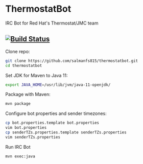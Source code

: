 # ThermostatBot
IRC Bot for Red Hat's Thermostat/JMC team

[![Build Status](https://travis-ci.org/salmanfs815/thermostatbot.svg?branch=master)](https://travis-ci.org/salmanfs815/thermostatbot)
---

Clone repo:
```bash
git clone https://github.com/salmanfs815/thermostatbot.git
cd thermostatbot
```  

Set JDK for Maven to Java 11:
```bash
export JAVA_HOME=/usr/lib/jvm/java-11-openjdk/
```  

Package with Maven:
```bash
mvn package
```  

Configure bot properties and sender timezones:
```bash
cp bot.properties.template bot.properties
vim bot.properties
cp senderTZs.properties.template senderTZs.properties
vim senderTZs.properties
```  

Run IRC Bot
```bash
mvn exec:java
```  
